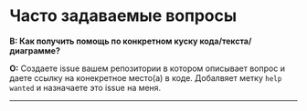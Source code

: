 # Часто задаваемые вопросы

**В: Как получить помощь по конкретном куску кода/текста/диаграмме?**

**О:** Создаете issue вашем репозитории в котором описывает вопрос и даете ссылку на конекретное место(а) в коде. Добалвяет метку `help wanted` и назначаете это issue на меня.

---
